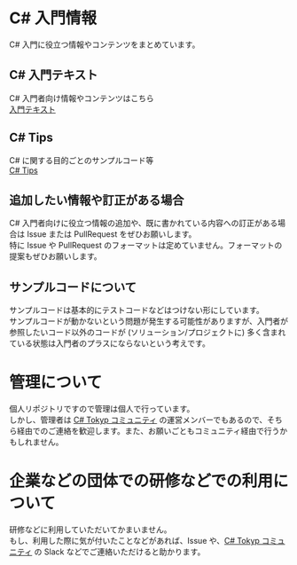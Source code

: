 # C# 入門情報

C# 入門に役立つ情報やコンテンツをまとめています。  

## C# 入門テキスト

C# 入門者向け情報やコンテンツはこちら  
[入門テキスト](./textbook/textbook.md)

## C# Tips
C# に関する目的ごとのサンプルコード等  
[C# Tips](./tips/tips.md)

## 追加したい情報や訂正がある場合

C# 入門者向けに役立つ情報の追加や、既に書かれている内容への訂正がある場合は Issue または PullRequest をぜひお願いします。  
特に Issue や PullRequest のフォーマットは定めていません。フォーマットの提案もぜひお願いします。  

## サンプルコードについて
サンプルコードは基本的にテストコードなどはつけない形にしています。  
サンプルコードが動かないという問題が発生する可能性がありますが、入門者が参照したいコード以外のコードが (ソリューション/プロジェクトに) 多く含まれている状態は入門者のプラスにならないという考えです。

# 管理について

個人リポジトリですので管理は個人で行っています。  
しかし、管理者は [C# Tokyp コミュニティ](https://csharp-tokyo.connpass.com/) の運営メンバーでもあるので、そちら経由でのご連絡を歓迎します。また、お願いごともコミュニティ経由で行うかもしれません。  

# 企業などの団体での研修などでの利用について

研修などに利用していただいてかまいません。  
もし、利用した際に気が付いたことなどがあれば、Issue や、[C# Tokyp コミュニティ](https://csharp-tokyo.connpass.com/) の Slack などでご連絡いただけると助かります。  
